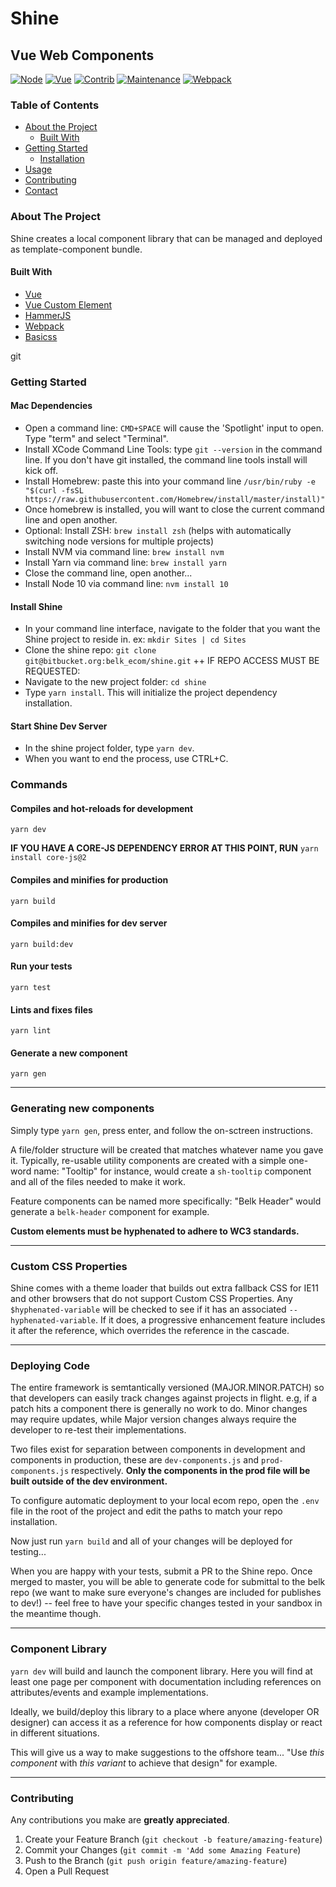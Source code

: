 # Shine
## Vue Web Components


[![Node](https://img.shields.io/badge/Node-v10+-red.svg)](https://bitbucket.org/belk_ecom/shine/src/master/)
[![Vue](https://img.shields.io/badge/Framework-Vue-orange.svg)](https://bitbucket.org/belk_ecom/shine/src/master/)
[![Contrib](https://img.shields.io/badge/Contributors-2-yellow.svg)](https://bitbucket.org/belk_ecom/shine/src/master/)
[![Maintenance](https://img.shields.io/badge/Maintained-yes-green.svg)](https://bitbucket.org/belk_ecom/shine/src/master/)
[![Webpack](https://img.shields.io/badge/Bundle-Webpack-blue.svg)](https://bitbucket.org/belk_ecom/shine/src/master/)


### Table of Contents

* [About the Project](#about-the-project)
  * [Built With](#built-with)
* [Getting Started](#getting-started)
  * [Installation](#installation)
* [Usage](#usage)
* [Contributing](#contributing)
* [Contact](#contact)



### About The Project
Shine creates a local component library that can be managed and deployed as template-component bundle.



#### Built With

* [Vue](https://vuejs.org)
* [Vue Custom Element](https://github.com/karol-f/vue-custom-element)
* [HammerJS](https://hammerjs.github.io/)
* [Webpack](https://webpack.js.org)
* [Basicss](https://basicss.com)


git


### Getting Started
#### Mac Dependencies
  - Open a command line: `CMD+SPACE` will cause the 'Spotlight' input to open. Type "term" and select "Terminal".
  - Install XCode Command Line Tools: type `git --version` in the command line. If you don't have git installed, the command line tools install will kick off.
  - Install Homebrew: paste this into your command line `/usr/bin/ruby -e "$(curl -fsSL https://raw.githubusercontent.com/Homebrew/install/master/install)"`
  - Once homebrew is installed, you will want to close the current command line and open another.
  - Optional: Install ZSH: `brew install zsh` (helps with automatically switching node versions for multiple projects)
  - Install NVM via command line: `brew install nvm`
  - Install Yarn via command line: `brew install yarn`
  - Close the command line, open another...
  - Install Node 10 via command line: `nvm install 10`

#### Install Shine
  - In your command line interface, navigate to the folder that you want the Shine project to reside in. ex: `mkdir Sites | cd Sites`
  - Clone the shine repo: `git clone git@bitbucket.org:belk_ecom/shine.git`
    ++ IF REPO ACCESS MUST BE REQUESTED: 
  - Navigate to the new project folder: `cd shine`
  - Type `yarn install`. This will initialize the project dependency installation. 

#### Start Shine Dev Server
  - In the shine project folder, type `yarn dev`.
  - When you want to end the process, use CTRL+C.

### Commands

#### Compiles and hot-reloads for development
```
yarn dev
```
**IF YOU HAVE A CORE-JS DEPENDENCY ERROR AT THIS POINT, RUN** `yarn install core-js@2`

#### Compiles and minifies for production
```
yarn build
```

#### Compiles and minifies for dev server
```
yarn build:dev
```

#### Run your tests
```
yarn test
```

#### Lints and fixes files
```
yarn lint
```

#### Generate a new component
```
yarn gen
```

---

### Generating new components

Simply type `yarn gen`, press enter, and follow the on-sctreen instructions. 

A file/folder structure will be created that matches whatever name you gave it. Typically, re-usable utility components are created with a simple one-word name: "Tooltip" for instance, would create a `sh-tooltip` component and all of the files needed to make it work. 

Feature components can be named more specifically: "Belk Header" would generate a `belk-header` component for example.

**Custom elements must be hyphenated to adhere to WC3 standards.**

---

### Custom CSS Properties

Shine comes with a theme loader that builds out extra fallback CSS for IE11 and other browsers that do not support Custom CSS Properties. Any `$hyphenated-variable` will be checked to see if it has an associated `--hyphenated-variable`. If it does, a progressive enhancement feature includes it after the reference, which overrides the reference in the cascade.

---

### Deploying Code

The entire framework is semtantically versioned (MAJOR.MINOR.PATCH) so that developers can easily track changes against projects in flight. e.g, if a patch hits a component there is generally no work to do. Minor changes may require updates, while Major version changes always require the developer to re-test their implementations.

Two files exist for separation between components in development and components in production, these are `dev-components.js` and `prod-components.js` respectively.  **Only the components in the prod file will be built outside of the dev environment.**

To configure automatic deployment to your local ecom repo, open the `.env` file in the root of the project and edit the paths to match your repo installation.

Now just run `yarn build` and all of your changes will be deployed for testing... 

When you are happy with your tests, submit a PR to the Shine repo. Once merged to master, you will be able to generate code for submittal to the belk repo (we want to make sure everyone's changes are included for publishes to dev!) -- feel free to have your specific changes tested in your sandbox in the meantime though. 

---

### Component Library

`yarn dev` will build and launch the component library. Here you will find at least one page per component with documentation including references on attributes/events and example implementations. 

Ideally, we build/deploy this library to a place where anyone (developer OR designer) can access it as a reference for how components display or react in different situations.

This will give us a way to make suggestions to the offshore team... "Use *this component* with *this variant* to achieve that design" for example.

---

### Contributing

Any contributions you make are **greatly appreciated**.

1. Create your Feature Branch (`git checkout -b feature/amazing-feature`)
2. Commit your Changes (`git commit -m 'Add some Amazing Feature`)
3. Push to the Branch (`git push origin feature/amazing-feature`)
4. Open a Pull Request

